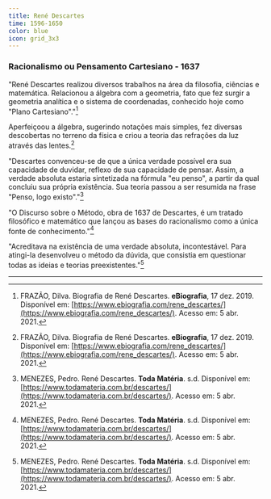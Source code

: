 ```yaml
---
title: René Descartes
time: 1596-1650
color: blue
icon: grid_3x3
---
```


### Racionalismo ou Pensamento Cartesiano - 1637

"René Descartes realizou diversos trabalhos na área da filosofia, ciências e matemática. Relacionou a álgebra com a geometria, fato que fez surgir a geometria analítica e o sistema de coordenadas, conhecido hoje como "Plano Cartesiano"."[^frazao]

Aperfeiçoou a álgebra, sugerindo notações mais simples, fez diversas descobertas no terreno da física e criou a teoria das refrações da luz através das lentes.[^frazao]

"Descartes convenceu-se de que a única verdade possível era sua capacidade de duvidar, reflexo de sua capacidade de pensar. Assim, a verdade absoluta estaria sintetizada na fórmula "eu penso", a partir da qual concluiu sua própria existência. Sua teoria passou a ser resumida na frase "Penso, logo existo"."[^menezes]

"O Discurso sobre o Método, obra de 1637 de Descartes, é um tratado filosófico e matemático que lançou as bases do racionalismo como a única fonte de conhecimento."[^menezes]

"Acreditava na existência de uma verdade absoluta, incontestável. Para atingi-la desenvolveu o método da dúvida, que consistia em questionar todas as ideias e teorias preexistentes."[^menezes]

---

[^frazao]: FRAZÃO, Dilva. Biografia de René Descartes. **eBiografia**, 17 dez. 2019. Disponível em: [https://www.ebiografia.com/rene_descartes/](https://www.ebiografia.com/rene_descartes/). Acesso em: 5 abr. 2021.

[^menezes]: MENEZES, Pedro. René Descartes. **Toda Matéria**. s.d. Disponível em: [https://www.todamateria.com.br/descartes/](https://www.todamateria.com.br/descartes/). Acesso em: 5 abr. 2021.